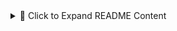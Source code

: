 
<details> <summary>📄 Click to Expand README Content</summary>
# Sales Prediction and Forecasting Project

This project analyzes and forecasts sales data using Python and Power BI. The goal is to predict future sales trends and provide actionable business insights using a blend of data preprocessing, exploratory analysis, and interactive dashboards.

## 📊 Dashboard Overview

The Power BI dashboard (`Dashbord For Sales prediction Forecasting.pbix`) includes:
- Total sales trends over time
- Forecasted future sales
- Regional/store-wise sales performance
- Holiday/event-based sales impact

## 📁 Project Structure

Sales Projecct/
├── Dashbord For Sales prediction Forecasting.pbix
├── Sales Prediction Project.ipynb
├── holidays_events.csv
├── oil.csv
├── requirements.txt
├── sample_submission.csv
├── stores.csv
├── submission.csv
├── test.csv
├── .gitignore
├── clean_data.csv
├── train.csv


## ⚙️ Tools & Technologies

- Python (Pandas, NumPy, Matplotlib)
- Power BI
- Jupyter Notebook

## ❗ Missing Files

Due to GitHub file size limits, the following datasets were removed:
- `train.csv` (116 MB)
- `clean_data.csv` (301 MB)

🔗 [Download large files from Google Drive](#) *(link to be added manually)*

---

## 👨‍💻 Author

- **Hassan Javed**
- [GitHub Profile](https://github.com/HassanF22605018)
</details>